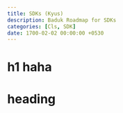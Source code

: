 ```yaml
---
title: SDKs (Kyus)
description: Baduk Roadmap for SDKs
categories: [Cls, SDK]
date: 1700-02-02 00:00:00 +0530
---
```


# h1 haha

# heading
